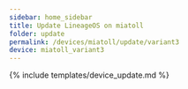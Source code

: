 ```yaml
---
sidebar: home_sidebar
title: Update LineageOS on miatoll
folder: update
permalink: /devices/miatoll/update/variant3
device: miatoll_variant3
---
```

{% include templates/device_update.md %}
